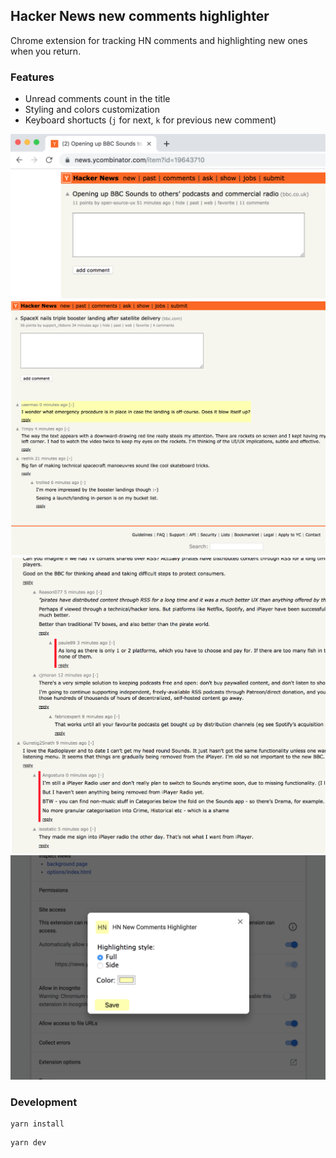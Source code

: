 ## Hacker News new comments highlighter

Chrome extension for tracking HN comments and highlighting new ones when you return.

### Features
* Unread comments count in the title
* Styling and colors customization
* Keyboard shortucts (`j` for next, `k` for previous new comment)

![Unread comments title](screenshots/title.png "Unread counter")
![Default highlight](screenshots/highlight.png "Default highlight")
![Alternative side indicator](screenshots/side.png "Alternative side indicator")
![Settings](screenshots/options.png "Settings")

### Development
```
yarn install
```

```
yarn dev
```